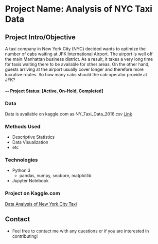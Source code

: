 # Project Name: Analysis of NYC Taxi Data 

##  Project Intro/Objective 
A taxi company in New York City (NYC) decided wants to optimize the number of cabs waiting at JFK International Airport. The airport is well off the main Manhattan business district. As a result, it takes a very long time for taxis waiting there to be available for other areas. On the other hand, guests arriving at the airport usually cover longer and therefore more lucrative routes. So how many cabs should the cab operator provide at JFK?

#### -- Project Status: [Active, On-Hold, Completed]

### Data
Data is available on kaggle.com as NY_Taxi_Data_2016.csv
<a href="https://www.kaggle.com/datasets/iamamir/ny-taxi-data-2016?select=NY_Taxi_Data_2016.csv)" target="_blank">Link</a>

### Methods Used
* Descriptive Statistics
* Data Visualization
* etc

### Technologies
* Python 3 
  * pandas, numpy, seaborn, matplotlib 
* Jupyter Notebook

### Project on Kaggle.com
<a href="https://www.kaggle.com/iamamir/data-analysis-of-new-york-city-taxi)" target="_blank">Data Analysis of New York City Taxi</a>

## Contact
* Feel free to contact me with any questions or if you are interested in contributing!
